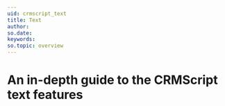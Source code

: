 ```yaml
---
uid: crmscript_text
title: Text
author:
so.date:
keywords:
so.topic: overview
---
```


# An in-depth guide to the CRMScript text features
